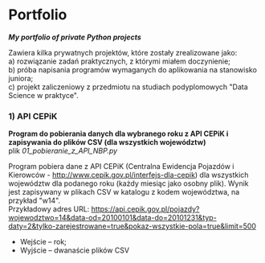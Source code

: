 # Portfolio
<i><b>My portfolio of private Python projects</b></i>

Zawiera kilka prywatnych projektów, które zostały zrealizowane jako:<br>
    a) rozwiązanie zadań praktycznych, z którymi miałem doczynienie;<br>
    b) próba napisania programów wymaganych do aplikowania na stanowisko juniora;<br>
    c) projekt zaliczeniowy z przedmiotu na studiach podyplomowych "Data Science w praktyce".

### 1) API CEPiK
<b>Program do pobierania danych dla wybranego roku z API CEPiK i zapisywania do plików CSV (dla wszystkich województw)</b><br>
plik <i>01_pobieranie_z_API_NBP.py</i><br>

Program pobiera dane z API CEPiK (Centralna Ewidencja Pojazdów i Kierowców - http://www.cepik.gov.pl/interfejs-dla-cepik) dla wszystkich województw dla podanego roku (każdy miesiąc jako osobny plik). Wynik jest zapisywany w plikach CSV w katalogu z kodem województwa, na przykład "w14".<br>
Przykładowy adres URL: https://api.cepik.gov.pl/pojazdy?wojewodztwo=14&data-od=20100101&data-do=20101231&typ-daty=2&tylko-zarejestrowane=true&pokaz-wszystkie-pola=true&limit=500<br>
*	Wejście – rok;
*	Wyjście – dwanaście plików CSV

